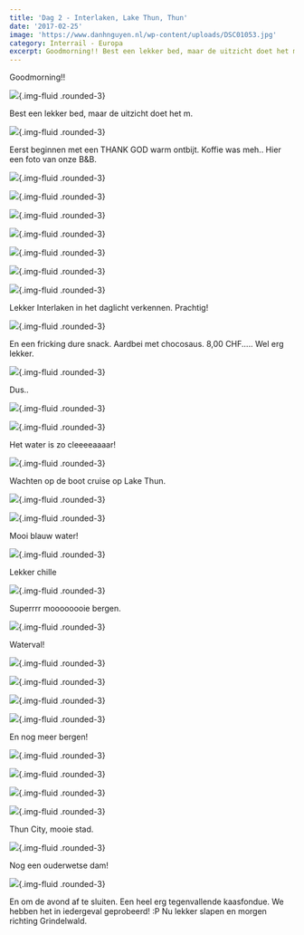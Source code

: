 ```yaml
---
title: 'Dag 2 - Interlaken, Lake Thun, Thun'
date: '2017-02-25'
image: 'https://www.danhnguyen.nl/wp-content/uploads/DSC01053.jpg'
category: Interrail - Europa
excerpt: Goodmorning!! Best een lekker bed, maar de uitzicht doet het m...
---
```


Goodmorning!!

![](https://www.danhnguyen.nl/wp-content/uploads/DSC01044-700x394.jpg){.img-fluid .rounded-3}

Best een lekker bed, maar de uitzicht doet het m.

![](https://www.danhnguyen.nl/wp-content/uploads/20170225_0811062-700x394.jpg){.img-fluid .rounded-3}

Eerst beginnen met een THANK GOD warm ontbijt. Koffie was meh..
Hier een foto van onze B&B.

![](https://www.danhnguyen.nl/wp-content/uploads/DSC01045-1-700x394.jpg){.img-fluid .rounded-3}

![](https://www.danhnguyen.nl/wp-content/uploads/DSC01046-700x394.jpg){.img-fluid .rounded-3}

![](https://www.danhnguyen.nl/wp-content/uploads/DSC01050-700x394.jpg){.img-fluid .rounded-3}

![](https://www.danhnguyen.nl/wp-content/uploads/DSC01053-700x394.jpg){.img-fluid .rounded-3}

![](https://www.danhnguyen.nl/wp-content/uploads/DSC01058-700x394.jpg){.img-fluid .rounded-3}

![](https://www.danhnguyen.nl/wp-content/uploads/DSC01070-700x394.jpg){.img-fluid .rounded-3}

![](https://www.danhnguyen.nl/wp-content/uploads/DSC01076-700x394.jpg){.img-fluid .rounded-3}

Lekker Interlaken in het daglicht verkennen. Prachtig!

![](https://www.danhnguyen.nl/wp-content/uploads/DSC01092-700x394.jpg){.img-fluid .rounded-3}

En een fricking dure snack. Aardbei met chocosaus. 8,00 CHF..... Wel erg lekker.

![](https://www.danhnguyen.nl/wp-content/uploads/DSC01097-700x394.jpg){.img-fluid .rounded-3}

Dus..

![](https://www.danhnguyen.nl/wp-content/uploads/DSC01054-700x394.jpg){.img-fluid .rounded-3}

![](https://www.danhnguyen.nl/wp-content/uploads/DSC01078-700x394.jpg){.img-fluid .rounded-3}

Het water is zo cleeeeaaaar!

![](https://www.danhnguyen.nl/wp-content/uploads/DSC01104-700x394.jpg){.img-fluid .rounded-3}

Wachten op de boot cruise op Lake Thun.

![](https://www.danhnguyen.nl/wp-content/uploads/DSC01120-700x394.jpg){.img-fluid .rounded-3}

![](https://www.danhnguyen.nl/wp-content/uploads/DSC01136-700x394.jpg){.img-fluid .rounded-3}

Mooi blauw water!

![](https://www.danhnguyen.nl/wp-content/uploads/DSC01128-700x394.jpg){.img-fluid .rounded-3}

Lekker chille

![](https://www.danhnguyen.nl/wp-content/uploads/DSC01131-700x394.jpg){.img-fluid .rounded-3}

Superrrr moooooooie bergen.

![](https://www.danhnguyen.nl/wp-content/uploads/DSC01141-700x394.jpg){.img-fluid .rounded-3}

Waterval!

![](https://www.danhnguyen.nl/wp-content/uploads/DSC01164-700x394.jpg){.img-fluid .rounded-3}

![](https://www.danhnguyen.nl/wp-content/uploads/DSC01168-700x394.jpg){.img-fluid .rounded-3}

![](https://www.danhnguyen.nl/wp-content/uploads/DSC01174-700x394.jpg){.img-fluid .rounded-3}

![](https://www.danhnguyen.nl/wp-content/uploads/DSC01189-700x394.jpg){.img-fluid .rounded-3}

En nog meer bergen!

![](https://www.danhnguyen.nl/wp-content/uploads/DSC01222-700x394.jpg){.img-fluid .rounded-3}

![](https://www.danhnguyen.nl/wp-content/uploads/DSC01210-700x394.jpg){.img-fluid .rounded-3}

![](https://www.danhnguyen.nl/wp-content/uploads/DSC01218-700x394.jpg){.img-fluid .rounded-3}

![](https://www.danhnguyen.nl/wp-content/uploads/DSC01248-700x394.jpg){.img-fluid .rounded-3}

Thun City, mooie stad.

![](https://www.danhnguyen.nl/wp-content/uploads/DSC01212-700x394.jpg){.img-fluid .rounded-3}

Nog een ouderwetse dam!

![](https://www.danhnguyen.nl/wp-content/uploads/20170225_194851-700x394.jpg){.img-fluid .rounded-3}

En om de avond af te sluiten. Een heel erg tegenvallende kaasfondue. We hebben het in iedergeval geprobeerd! :P
Nu lekker slapen en morgen richting Grindelwald.
